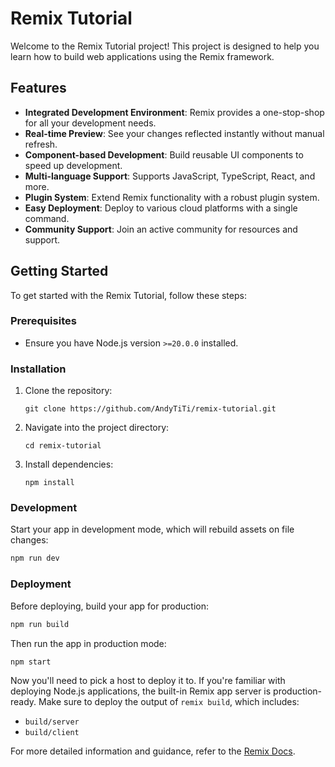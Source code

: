 # Remix Tutorial

Welcome to the Remix Tutorial project! This project is designed to help you learn how to build web applications using the Remix framework.

## Features

- **Integrated Development Environment**: Remix provides a one-stop-shop for all your development needs.
- **Real-time Preview**: See your changes reflected instantly without manual refresh.
- **Component-based Development**: Build reusable UI components to speed up development.
- **Multi-language Support**: Supports JavaScript, TypeScript, React, and more.
- **Plugin System**: Extend Remix functionality with a robust plugin system.
- **Easy Deployment**: Deploy to various cloud platforms with a single command.
- **Community Support**: Join an active community for resources and support.

## Getting Started

To get started with the Remix Tutorial, follow these steps:

### Prerequisites

- Ensure you have Node.js version `>=20.0.0` installed.

### Installation

1. Clone the repository:
   ```
   git clone https://github.com/AndyTiTi/remix-tutorial.git
   ```
2. Navigate into the project directory:
   ```
   cd remix-tutorial
   ```
3. Install dependencies:
   ```
   npm install
   ```

### Development

Start your app in development mode, which will rebuild assets on file changes:

```sh
npm run dev
```

### Deployment

Before deploying, build your app for production:

```sh
npm run build
```

Then run the app in production mode:

```sh
npm start
```

Now you'll need to pick a host to deploy it to. If you're familiar with deploying Node.js applications, the built-in Remix app server is production-ready. Make sure to deploy the output of `remix build`, which includes:

- `build/server`
- `build/client`

For more detailed information and guidance, refer to the [Remix Docs](https://remix.run/docs).
